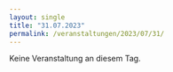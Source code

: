 ```yaml
---
layout: single
title: "31.07.2023"
permalink: /veranstaltungen/2023/07/31/
---
```


Keine Veranstaltung an diesem Tag.
